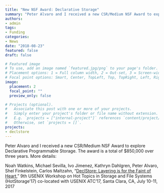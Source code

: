 ```yaml
---
title: "New NSF Award: Declarative Storage"
summary: "Peter Alvaro and I received a new CSR/Medium NSF Award to explore Declarative Programmable Storage. The award is a total of $850,000 over three years."
authors:
- admin
tags:
- Funding
categories:
- News
date: "2018-08-23"
featured: false
draft: false

# Featured image
# To use, add an image named `featured.jpg/png` to your page's folder.
# Placement options: 1 = Full column width, 2 = Out-set, 3 = Screen-width
# Focal point options: Smart, Center, TopLeft, Top, TopRight, Left, Right, BottomLeft, Bottom, BottomRight
image:
  placement: 2
  focal_point: ""
  preview_only: false

# Projects (optional).
#   Associate this post with one or more of your projects.
#   Simply enter your project's folder or file name without extension.
#   E.g. `projects = ["internal-project"]` references `content/project/deep-learning/index.md`.
#   Otherwise, set `projects = []`.
projects:
- declstore
---
```

Peter Alvaro  and I received a new CSR/Medium NSF Award to explore Declarative  Programmable Storage. The award is a total of $850,000 over three years. More details:

Noah Watkins, Michael Sevilla, Ivo Jimenez, Kathryn Dahlgren, Peter Alvaro, Shel Finkelstein, Carlos Maltzahn, “[DeclStore: Layering is for the Faint of Heart](https://www.usenix.org/system/files/conference/hotstorage17/hotstorage17-paper-watkins.pdf),” 9th USENIX Workshop on Hot Topics in Storage and File Systems  (HotStorage’17) co-located with USENIX ATC’17, Santa Clara, CA, July  10-11, 2017
